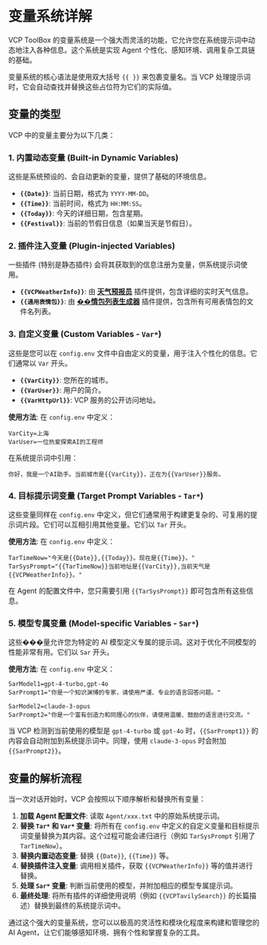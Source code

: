 # 变量系统详解

VCP ToolBox 的变量系统是一个强大而灵活的功能，它允许您在系统提示词中动态地注入各种信息。这个系统是实现 Agent 个性化、感知环境、调用复杂工具链的基础。

变量系统的核心语法是使用双大括号 `{{ }}` 来包裹变量名。当 VCP 处理提示词时，它会自动查找并替换这些占位符为它们的实际值。

## 变量的类型

VCP 中的变量主要分为以下几类：

### 1. 内置动态变量 (Built-in Dynamic Variables)

这些是系统预设的、会自动更新的变量，提供了基础的环境信息。

-   **`{{Date}}`**: 当前日期，格式为 `YYYY-MM-DD`。
-   **`{{Time}}`**: 当前时间，格式为 `HH:MM:SS`。
-   **`{{Today}}`**: 今天的详细日期，包含星期。
-   **`{{Festival}}`**: 当前的节假日信息（如果当天是节假日）。

### 2. 插件注入变量 (Plugin-injected Variables)

一些插件 (特别是静态插件) 会将其获取到的信息注册为变量，供系统提示词使用。

-   **`{{VCPWeatherInfo}}`**: 由 **[天气预报员](./plugins/WeatherReporter.md)** 插件提供，包含详细的实时天气信息。
-   **`{{通用表情包}}`**: 由 **[��情包列表生成器](./plugins/EmojiListGenerator.md)** 插件提供，包含所有可用表情包的文件名列表。

### 3. 自定义变量 (Custom Variables - `Var*`)

这些是您可以在 `config.env` 文件中自由定义的变量，用于注入个性化的信息。它们通常以 `Var` 开头。

-   **`{{VarCity}}`**: 您所在的城市。
-   **`{{VarUser}}`**: 用户的简介。
-   **`{{VarHttpUrl}}`**: VCP 服务的公开访问地址。

**使用方法**:
在 `config.env` 中定义：
```
VarCity=上海
VarUser=一位热爱探索AI的工程师
```
在系统提示词中引用：
```
你好，我是一个AI助手。当前城市是{{VarCity}}，正在为{{VarUser}}服务。
```

### 4. 目标提示词变量 (Target Prompt Variables - `Tar*`)

这些变量同样在 `config.env` 中定义，但它们通常用于构建更复杂的、可复用的提示词片段。它们可以互相引用其他变量。它们以 `Tar` 开头。

**使用方法**:
在 `config.env` 中定义：
```
TarTimeNow="今天是{{Date}},{{Today}}。现在是{{Time}}。"
TarSysPrompt="{{TarTimeNow}}当前地址是{{VarCity}},当前天气是{{VCPWeatherInfo}}。"
```
在 Agent 的配置文件中，您只需要引用 `{{TarSysPrompt}}` 即可包含所有这些信息。

### 5. 模型专属变量 (Model-specific Variables - `Sar*`)

这些���量允许您为特定的 AI 模型定义专属的提示词。这对于优化不同模型的性能非常有用。它们以 `Sar` 开头。

**使用方法**:
在 `config.env` 中定义：
```
SarModel1=gpt-4-turbo,gpt-4o
SarPrompt1="你是一个知识渊博的专家，请使用严谨、专业的语言回答问题。"

SarModel2=claude-3-opus
SarPrompt2="你是一个富有创造力和同理心的伙伴，请使用温暖、鼓励的语言进行交流。"
```
当 VCP 检测到当前使用的模型是 `gpt-4-turbo` 或 `gpt-4o` 时，`{{SarPrompt1}}` 的内容会自动附加到系统提示词中。同理，使用 `claude-3-opus` 时会附加 `{{SarPrompt2}}`。

## 变量的解析流程

当一次对话开始时，VCP 会按照以下顺序解析和替换所有变量：

1.  **加载 Agent 配置文件**: 读取 `Agent/xxx.txt` 中的原始系统提示词。
2.  **替换 `Tar*` 和 `Var*` 变量**: 将所有在 `config.env` 中定义的自定义变量和目标提示词变量替换为其内容。这个过程可能会递归进行（例如 `TarSysPrompt` 引用了 `TarTimeNow`）。
3.  **替换内置动态变量**: 替换 `{{Date}}`, `{{Time}}` 等。
4.  **替换插件注入变量**: 调用相关插件，获取 `{{VCPWeatherInfo}}` 等的值并进行替换。
5.  **处理 `Sar*` 变量**: 判断当前使用的模型，并附加相应的模型专属提示词。
6.  **最终处理**: 将所有插件的详细使用说明（例如 `{{VCPTavilySearch}}` 的长篇描述）替换到最终的系统提示词中。

通过这个强大的变量系统，您可以以极高的灵活性和模块化程度来构建和管理您的 AI Agent，让它们能够感知环境、拥有个性和掌握复杂的工具。
